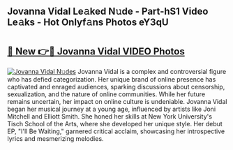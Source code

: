 ## Jovanna Vidal Le𝚊ked N𝚞de - Part-hS1 Video Le𝚊ks - Hot Onlyf𝚊ns Photos eY3qU

# <h2><a href="http://ab46178.deff.icu/?id=Jovanna+Vidal">🔗 New 👉🔴 Jovanna Vidal VIDEO Photos</a></h2>

[![Jovanna Vidal N𝚞des](https://i.imgur.com/rIISA9y.gif)](http://ab46178.deff.icu/?id=Jovanna+Vidal)
Jovanna Vidal is a complex and controversial figure who has defied categorization. Her unique brand of online presence has captivated and enraged audiences, sparking discussions about censorship, sexualization, and the nature of online communities. While her future remains uncertain, her impact on online culture is undeniable. Jovanna Vidal began her musical journey at a young age, influenced by artists like Joni Mitchell and Elliott Smith. She honed her skills at New York University's Tisch School of the Arts, where she developed her unique style. Her debut EP, "I'll Be Waiting," garnered critical acclaim, showcasing her introspective lyrics and mesmerizing melodies.

